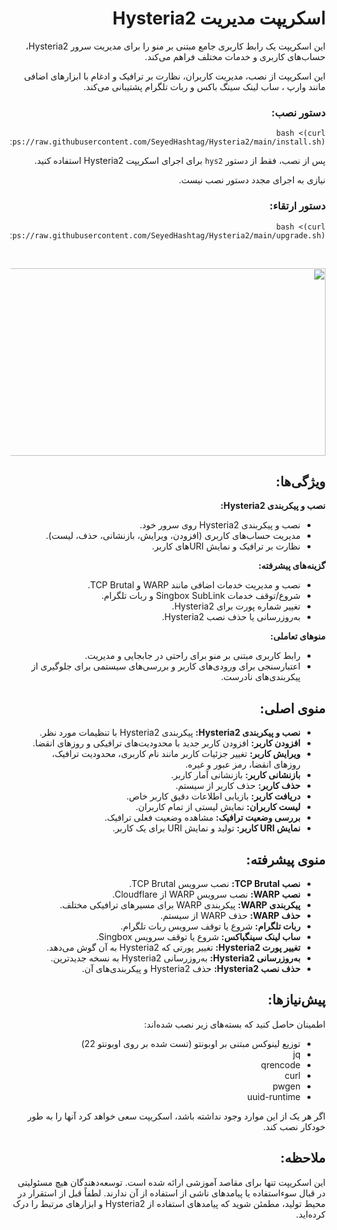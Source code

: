 <div dir="rtl">

# اسکریپت مدیریت Hysteria2

این اسکریپت یک رابط کاربری جامع مبتنی بر منو را برای مدیریت سرور Hysteria2، حساب‌های کاربری و خدمات مختلف فراهم می‌کند.

این اسکریپت از نصب، مدیریت کاربران، نظارت بر ترافیک و ادغام با ابزارهای اضافی مانند وارپ ، ساب لینک سینگ باکس و ربات تلگرام پشتیبانی می‌کند.

### دستور نصب:
```shell
bash <(curl https://raw.githubusercontent.com/SeyedHashtag/Hysteria2/main/install.sh)
```
پس از نصب، فقط از دستور `hys2` برای اجرای اسکریپت Hysteria2 استفاده کنید.

نیازی به اجرای مجدد دستور نصب نیست.

### دستور ارتقاء:
```shell
bash <(curl https://raw.githubusercontent.com/SeyedHashtag/Hysteria2/main/upgrade.sh)
```

<br />
<p align="center">
<img src="https://github.com/user-attachments/assets/57e544cb-7456-4fe7-adea-e9dd17a7c83b" width="600" height="300">
<p/>

## ویژگی‌ها:

**نصب و پیکربندی Hysteria2:**

  - نصب و پیکربندی Hysteria2 روی سرور خود.
  - مدیریت حساب‌های کاربری (افزودن، ویرایش، بازنشانی، حذف، لیست).
  - نظارت بر ترافیک و نمایش URIهای کاربر.

**گزینه‌های پیشرفته:**

  - نصب و مدیریت خدمات اضافی مانند WARP و TCP Brutal.
  - شروع/توقف خدمات Singbox SubLink و ربات تلگرام.
  - تغییر شماره پورت برای Hysteria2.
  - به‌روزرسانی یا حذف نصب Hysteria2.

**منوهای تعاملی:**

  - رابط کاربری مبتنی بر منو برای راحتی در جابجایی و مدیریت.
  - اعتبارسنجی برای ورودی‌های کاربر و بررسی‌های سیستمی برای جلوگیری از پیکربندی‌های نادرست.

## منوی اصلی:
  
- **نصب و پیکربندی Hysteria2:** پیکربندی Hysteria2 با تنظیمات مورد نظر.
- **افزودن کاربر:** افزودن کاربر جدید با محدودیت‌های ترافیکی و روزهای انقضا.
- **ویرایش کاربر:** تغییر جزئیات کاربر مانند نام کاربری، محدودیت ترافیک، روزهای انقضا، رمز عبور و غیره.
- **بازنشانی کاربر:** بازنشانی آمار کاربر.
- **حذف کاربر:** حذف کاربر از سیستم.
- **دریافت کاربر:** بازیابی اطلاعات دقیق کاربر خاص.
- **لیست کاربران:** نمایش لیستی از تمام کاربران.
- **بررسی وضعیت ترافیک:** مشاهده وضعیت فعلی ترافیک.
- **نمایش URI کاربر:** تولید و نمایش URI برای یک کاربر.

## منوی پیشرفته:

   - **نصب TCP Brutal:** نصب سرویس TCP Brutal.
  - **نصب WARP:** نصب سرویس WARP از Cloudflare.
  - **پیکربندی WARP:** پیکربندی WARP برای مسیرهای ترافیکی مختلف.
  - **حذف WARP:** حذف WARP از سیستم.
  - **ربات تلگرام:** شروع یا توقف سرویس ربات تلگرام.
  - **ساب لینک سینگباکس:** شروع یا توقف سرویس Singbox.
  - **تغییر پورت Hysteria2:** تغییر پورتی که Hysteria2 به آن گوش می‌دهد.
  - **به‌روزرسانی Hysteria2:** به‌روزرسانی Hysteria2 به نسخه جدیدترین.
  - **حذف نصب Hysteria2:** حذف Hysteria2 و پیکربندی‌های آن.

## پیش‌نیازها:
اطمینان حاصل کنید که بسته‌های زیر نصب شده‌اند:

- توزیع لینوکس مبتنی بر اوبونتو (تست شده بر روی اوبونتو 22)
- jq
- qrencode
- curl
- pwgen
- uuid-runtime

اگر هر یک از این موارد وجود نداشته باشد، اسکریپت سعی خواهد کرد آنها را به طور خودکار نصب کند.


## ملاحظه:

این اسکریپت تنها برای مقاصد آموزشی ارائه شده است. توسعه‌دهندگان هیچ مسئولیتی در قبال سوءاستفاده یا پیامدهای ناشی از استفاده از آن ندارند. لطفاً قبل از استقرار در محیط تولید، مطمئن شوید که پیامدهای استفاده از Hysteria2 و ابزارهای مرتبط را درک کرده‌اید.
